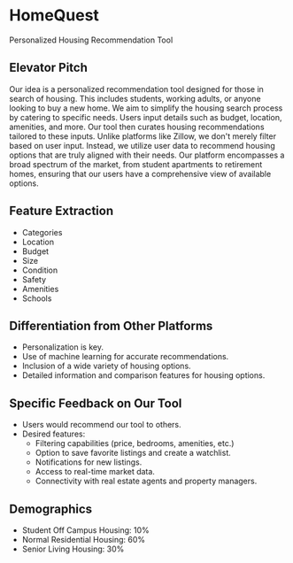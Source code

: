 # HomeQuest
Personalized Housing Recommendation Tool

## Elevator Pitch
Our idea is a personalized recommendation tool designed for those in search of housing. This includes students, working adults, or anyone looking to buy a new home. We aim to simplify the housing search process by catering to specific needs. Users input details such as budget, location, amenities, and more. Our tool then curates housing recommendations tailored to these inputs. Unlike platforms like Zillow, we don't merely filter based on user input. Instead, we utilize user data to recommend housing options that are truly aligned with their needs. Our platform encompasses a broad spectrum of the market, from student apartments to retirement homes, ensuring that our users have a comprehensive view of available options.

## Feature Extraction
- Categories
- Location
- Budget
- Size
- Condition
- Safety
- Amenities
- Schools

## Differentiation from Other Platforms
- Personalization is key.
- Use of machine learning for accurate recommendations.
- Inclusion of a wide variety of housing options.
- Detailed information and comparison features for housing options.

## Specific Feedback on Our Tool
- Users would recommend our tool to others.
- Desired features:
  - Filtering capabilities (price, bedrooms, amenities, etc.)
  - Option to save favorite listings and create a watchlist.
  - Notifications for new listings.
  - Access to real-time market data.
  - Connectivity with real estate agents and property managers.

## Demographics
- Student Off Campus Housing: 10%
- Normal Residential Housing: 60%
- Senior Living Housing: 30%
